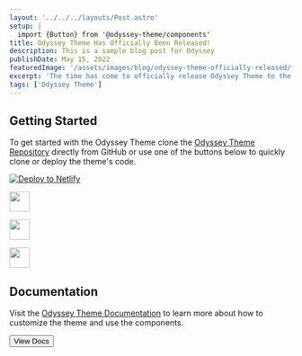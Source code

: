 ```yaml
---
layout: '../../../layouts/Post.astro'
setup: |
  import {Button} from '@odyssey-theme/components'
title: Odyssey Theme Has Officially Been Released!
description: This is a sample blog post for Odyssey
publishDate: May 15, 2022
featuredImage: '/assets/images/blog/odyssey-theme-officially-released/featured.jpg'
excerpt: 'The time has come to officially release Odyssey Theme to the world. Learn more about what it is and how you can start using it today.'
tags: ['Odyssey Theme']
---
```


## Getting Started

To get started with the Odyssey Theme clone the [Odyssey Theme Repository](https://github.com/littlesticksdev/odyssey-theme) directly from GitHub or use one of the buttons below to quickly clone or deploy the theme's code.

[![Deploy to Netlify](https://www.netlify.com/img/deploy/button.svg)](https://app.netlify.com/start/deploy?repository=https://github.com/littlesticksdev/odyssey-theme)

<p>
  <a href="https://stackblitz.com/github/littlesticksdev/odyssey-theme/tree/main/theme">
  <img src="https://developer.stackblitz.com/img/open_in_stackblitz.svg" height="36px" />
  </a>
</p>
<p>
  <a href="https://codesandbox.io/s/github/littlesticksdev/odyssey-theme/tree/main/theme">
  <img src="https://astro.new/open-in-codesandbox.svg" height="36px" />
  </a>
</p>
<p>
  <a href="https://gitpod.io/#https://github.com/littlesticksdev/odyssey-theme/tree/main/theme">
  <img src="https://astro.new/open-in-gitpod.svg" height="36px" />
  </a>
</p>

## Documentation

Visit the [Odyssey Theme Documentation](https://odyssey-theme-docs.littlesticks.dev/en/introduction/) to learn more about how to customize the theme and use the components.  

<Button href="https://odyssey-theme-docs.littlesticks.dev/en/introduction/" newTab materialIcon="launch">View Docs</Button>

